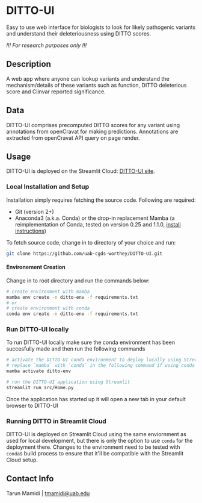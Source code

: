 # DITTO-UI

Easy to use web interface for biologists to look for likely pathogenic variants and understand their deleteriousness
using DITTO scores.

_!!! For research purposes only !!!_

## Description

A web app where anyone can lookup variants and understand the mechanism/details of these variants such as
function, DITTO deleterious score and Clinvar reported significance.

## Data

DITTO-UI comprises precomputed DITTO scores for any variant using annotations from openCravat
for making predictions. Annotations are extracted from openCravat API query on page render.

## Usage

DITTO-UI is deployed on the Streamlit Cloud: [DITTO-UI site](https://cgds-ditto.streamlit.app).

### Local Installation and Setup

Installation simply requires fetching the source code. Following are required:

-   Git (version 2+)
-   Anaconda3 (a.k.a. Conda) or the drop-in replacement Mamba (a reimplementation of Conda, tested on version 0.25 and
    1.1.0, [install instructions](https://mamba.readthedocs.io/en/latest/installation.html))

To fetch source code, change in to directory of your choice and run:

```sh
git clone https://github.com/uab-cgds-worthey/DITTO-UI.git
```

#### Environement Creation

Change in to root directory and run the commands below:

```sh
# create environment with mamba
mamba env create -n ditto-env -f requirements.txt
# or
# create environment with conda
conda env create -n ditto-env -f requirements.txt
```

### Run DITTO-UI locally

To run DITTO-UI locally make sure the conda environment has been succesfully made and then run the following commands

```sh
# activate the DITTO-UI conda environment to deploy locally using Streamlit
# replace `mamba` with `conda` in the following command if using conda instead of mamba
mamba activate ditto-env

# run the DITTO-UI application using Streamlit
streamlit run src/Home.py
```

Once the application has started up it will open a new tab in your default browser to DITTO-UI

### Running DITTO in Streamlit Cloud

DITTO-UI is deployed on Streamlit Cloud using the same enviornment as used for local development, but there is only the
option to use `conda` for the deployment there. Changes to the environment need to be tested with `conda`s build process
to ensure that it'll be compatible with the Streamlit Cloud setup.

## Contact Info

Tarun Mamidi | tmamidi@uab.edu
